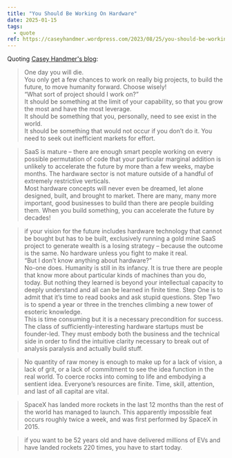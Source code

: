 ```yaml
---
title: "You Should Be Working On Hardware"
date: 2025-01-15
tags:
  - quote
ref: https://caseyhandmer.wordpress.com/2023/08/25/you-should-be-working-on-hardware/
---
```



Quoting [Casey Handmer's blog](https://caseyhandmer.wordpress.com/2023/08/25/you-should-be-working-on-hardware/):

> One day you will die.<br>You only get a few chances to work on really big projects, to build the future, to move humanity forward. Choose wisely!<br>“What sort of project should I work on?”<br>It should be something at the limit of your capability, so that you grow the most and have the most leverage.<br>It should be something that you, personally, need to see exist in the world.<br>It should be something that would not occur if you don’t do it. You need to seek out inefficient markets for effort.

> SaaS is mature – there are enough smart people working on every possible permutation of code that your particular marginal addition is unlikely to accelerate the future by more than a few weeks, maybe months. The hardware sector is not mature outside of a handful of extremely restrictive verticals.<br>Most hardware concepts will never even be dreamed, let alone designed, built, and brought to market. There are many, many more important, good businesses to build than there are people building them. When you build something, you can accelerate the future by decades!

> if your vision for the future includes hardware technology that cannot be bought but has to be built, exclusively running a gold mine SaaS project to generate wealth is a losing strategy – because the outcome is the same. No hardware unless you fight to make it real.<br>“But I don’t know anything about hardware?”<br>No-one does. Humanity is still in its infancy. It is true there are people that know more about particular kinds of machines than you do, today. But nothing they learned is beyond your intellectual capacity to deeply understand and all can be learned in finite time. Step One is to admit that it’s time to read books and ask stupid questions. Step Two is to spend a year or three in the trenches climbing a new tower of esoteric knowledge.<br>This is time consuming but it is a necessary precondition for success. The class of sufficiently-interesting hardware startups must be founder-led. They must embody both the business and the technical side in order to find the intuitive clarity necessary to break out of analysis paralysis and actually build stuff.

> No quantity of raw money is enough to make up for a lack of vision, a lack of grit, or a lack of commitment to see the idea function in the real world. To coerce rocks into coming to life and embodying a sentient idea. Everyone’s resources are finite. Time, skill, attention, and last of all capital are vital.

> SpaceX has landed more rockets in the last 12 months than the rest of the world has managed to launch. This apparently impossible feat occurs roughly twice a week, and was first performed by SpaceX in 2015.

> if you want to be 52 years old and have delivered millions of EVs and have landed rockets 220 times, you have to start today.